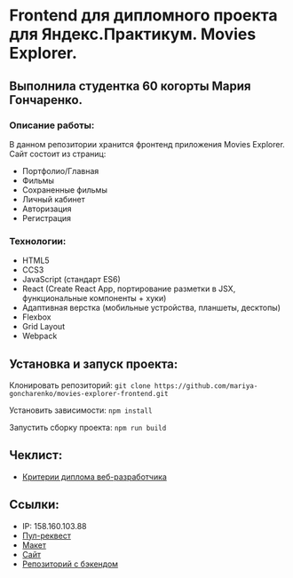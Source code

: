 # Frontend для дипломного проекта для Яндекс.Практикум. Movies Explorer.

## Выполнила студентка 60 когорты Мария Гончаренко.

### Описание работы:

В данном репозитории хранится фронтенд приложения Movies Explorer.
Сайт состоит из страниц:

- Портфолио/Главная
- Фильмы
- Сохраненные фильмы
- Личный кабинет
- Авторизация
- Регистрация

### Технологии:

- HTML5
- CCS3
- JavaScript (стандарт ES6)
- React (Create React App, портирование разметки в JSX, функциональные компоненты + хуки)
- Адаптивная верстка (мобильные устройства, планшеты, десктопы)
- Flexbox
- Grid Layout
- Webpack

## Установка и запуск проекта:

Клонировать репозиторий: `git clone https://github.com/mariya-goncharenko/movies-explorer-frontend.git`

Установить зависимости: `npm install`

Запустить сборку проекта: `npm run build`

## Чеклист:

- [Критерии диплома веб-разработчика](https://code.s3.yandex.net/web-developer/static/new-program/web-diploma-criteria-2.0/index.html)

## Ссылки:
- IP: 158.160.103.88
- [Пул-реквест](https://github.com/mariya-goncharenko/movies-explorer-frontend/pull/2) 
- [Макет](https://disk.yandex.ru/d/-DD6mBAZo9eKfw)
- [Cайт](https://moviexp.nomoredomains.rocks)
- [Репозиторий с бэкендом](https://github.com/mariya-goncharenko/movies-explorer-api)

